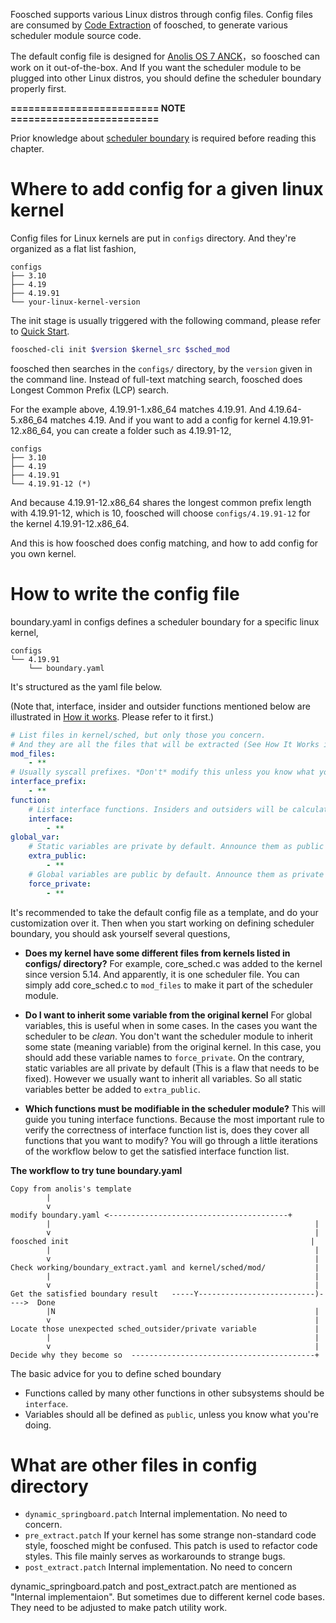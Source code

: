 Foosched supports various Linux distros through config files. Config files are consumed by [Code Extraction](../README.md#boundary-extraction) of foosched, to generate various scheduler module source code.

The default config file is designed for [Anolis OS 7 ANCK](https://openanolis.cn/)，so foosched can work on it out-of-the-box. And If you want the scheduler module to be plugged into other Linux distros, you should define the scheduler boundary properly first.

**========================= NOTE =========================** 

Prior knowledge about [scheduler boundary](../README.md#how-it-works) is required before reading this chapter.

# Where to add config for a given linux kernel
Config files for Linux kernels are put in `configs` directory. And they're organized as a flat list fashion,

	configs
	├── 3.10
	├── 4.19
	├── 4.19.91
	└── your-linux-kernel-version

The init stage is usually triggered with the following command, please refer to [Quick Start](../README.md#quick-start).

```bash
foosched-cli init $version $kernel_src $sched_mod
```

foosched then searches in the `configs/` directory, by the `version` given in the command line. Instead of full-text matching search, foosched does Longest Common Prefix (LCP) search. 

For the example above, 4.19.91-1.x86_64 matches 4.19.91. And 4.19.64-5.x86_64 matches 4.19. And if you want to add a config for kernel 4.19.91-12.x86_64, you can create a folder such as 4.19.91-12,

	configs
	├── 3.10
	├── 4.19
	├── 4.19.91
	└── 4.19.91-12 (*)

And because 4.19.91-12.x86_64 shares the longest common prefix length with 4.19.91-12, which is 10, foosched will choose `configs/4.19.91-12` for the kernel 4.19.91-12.x86_64.

And this is how foosched does config matching, and how to add config for you own kernel.

# How to write the config file
boundary.yaml in configs defines a scheduler boundary for a specific linux kernel,

	configs
	└── 4.19.91
	    └── boundary.yaml

It's structured as the yaml file below.

(Note that, interface, insider and outsider functions mentioned below are illustrated in [How it works](../README.md#how-it-works). Please refer to it first.)

```yaml
# List files in kernel/sched, but only those you concern.
# And they are all the files that will be extracted (See How It Works in README)
mod_files:
    - **
# Usually syscall prefixes. *Don't* modify this unless you know what you're doing.
interface_prefix:
    - **
function:
    # List interface functions. Insiders and outsiders will be calculated accordingly.
    interface:
        - **
global_var:
    # Static variables are private by default. Announce them as public explicitly here.
    extra_public:
        - **
    # Global variables are public by default. Announce them as private explicitly here.
    force_private:
        - **
```

It's recommended to take the default config file as a template, and do your customization over it. Then when you start working on defining scheduler boundary, you should ask yourself several questions,

- **Does my kernel have some different files from kernels listed in configs/ directory?**
For example, core_sched.c was added to the kernel since version 5.14. And apparently, it is one scheduler file. You can simply add core_sched.c to `mod_files` to make it part of the scheduler module.

- **Do I want to inherit some variable from the original kernel**
For global variables, this is useful when in some cases. In the cases you want the scheduler to be *clean*. You don't want the scheduler module to inherit some state (meaning variable) from the original kernel. In this case, you should add these variable names to `force_private`.
On the contrary, static variables are all private by default (This is a flaw that needs to be fixed). However we usually want to inherit all variables. So all static variables better be added to `extra_public`.

- **Which functions must be modifiable in the scheduler module?**
This will guide you tuning interface functions. Because the most important rule to verify the correctness of interface function list is, does they cover all functions that you want to modify?
You will go through a little iterations of the workflow below to get the satisfied interface function list.

**The workflow to try tune boundary.yaml** 

	Copy from anolis's template
	        |
	        v
	modify boundary.yaml <----------------------------------------+
	    	|                                                           |
	    	v                                                           |
	foosched init                                                      |
	    	|                                                           |
	    	v                                                           |
	Check working/boundary_extract.yaml and kernel/sched/mod/           |
	    	|                                                           |
	    	v                                                           |
	Get the satisfied boundary result   -----Y--------------------------)---->  Done
	    	|N                                                          |
	    	v                                                           |
	Locate those unexpected sched_outsider/private variable             |
	    	|                                                           |
	    	v                                                           |
	Decide why they become so  -----------------------------------------+

The basic advice for you to define sched boundary
- Functions called by many other functions in other subsystems should be `interface`.
- Variables should all be defined as `public`, unless you know what you're doing.

# What are other files in config directory

- `dynamic_springboard.patch` Internal implementation. No need to concern.
- `pre_extract.patch` If your kernel has some strange non-standard code style, foosched might be confused. This patch is used to refactor code styles. This file mainly serves as workarounds to strange bugs.
- `post_extract.patch` Internal implementation. No need to concern

dynamic_springboard.patch and post_extract.patch are mentioned as "Internal implementaion". But sometimes due to different kernel code bases. They need to be adjusted to make patch utility work.
